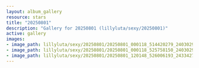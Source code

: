 ```yaml
---
layout: album_gallery
resource: stars
title: "20250801"
description: "Gallery for 20250801 (lillyluta/sexy/20250801)"
active: gallery
images:
- image_path: lillyluta/sexy/20250801/20250801_000118_514420279_24030295499961805_1300906771445524713_n.jpg
- image_path: lillyluta/sexy/20250801/20250801_000118_525758150_24030295546628467_7457195976556919315_n.jpg
- image_path: lillyluta/sexy/20250801/20250801_120148_526006193_24334270576184529_4143062369968492766_n.jpg
---
```

